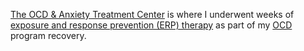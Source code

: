 [The OCD & Anxiety Treatment Center](https://www.theocdandanxietytreatmentcenter.com) is where I underwent weeks of [exposure and response prevention (ERP) therapy](https://bennorris.com/tags/erp/) as part of my [OCD](https://bennorris.com/tags/ocd/) program recovery.
